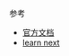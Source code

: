 参考

- [官方文档](https://nextjs.frontendx.cn/docs/#%E6%80%8E%E4%B9%88%E5%90%88%E5%B9%B6%E4%BB%96%E4%BB%AC)
- [learn next](https://nextjs.org/learn/basics/getting-started/setup)
